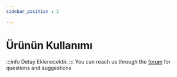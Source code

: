 ```yaml
---
sidebar_position : 3

---
```


# Ürünün Kullanımı

:::info
Detay Eklenecektir.
:::
You can reach us through the [forum](https://forum.degzrobotics.com/) for questions and suggestions